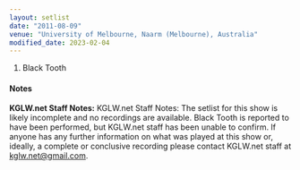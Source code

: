```yaml
---
layout: setlist
date: "2011-08-09"
venue: "University of Melbourne, Naarm (Melbourne), Australia"
modified_date: 2023-02-04
---
```



 1. Black Tooth

#### Notes

**KGLW.net Staff Notes:** KGLW.net Staff Notes: The setlist for this show is likely incomplete and no recordings are available. Black Tooth is reported to have been performed, but KGLW.net staff has been unable to confirm. If anyone has any further information on what was played at this show or, ideally, a complete or conclusive recording please contact KGLW.net staff at kglw.net@gmail.com.
